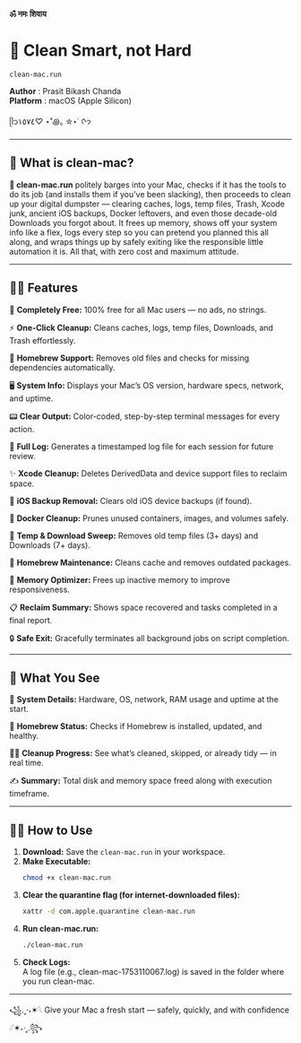 **ॐ नमः शिवाय**

# 🫧 Clean Smart, not Hard

`clean-mac.run`  

**Author** : Prasit Bikash Chanda  
**Platform** : macOS (Apple Silicon)

 ᥫ᭡١٥٧٤♡ ⋆˚꩜｡ ✮⋆˙ ᢉ𐭩

---

## 🤷 What is clean-mac?

**🫧 clean-mac.run** politely barges into your Mac, checks if it has the tools to do its 
job (and installs them if you’ve been slacking), then proceeds to clean up your digital 
dumpster — clearing caches, logs, temp files, Trash, Xcode junk, ancient iOS backups, 
Docker leftovers, and even those decade-old Downloads you forgot about. It frees up 
memory, shows off your system info like a flex, logs every step so you can pretend 
you planned this all along, and wraps things up by safely exiting like the responsible 
little automation it is. All that, with zero cost and maximum attitude.

---

## 💃🏻 Features

🎁 **Completely Free:** 100% free for all Mac users — no ads, no strings.

⚡ **One-Click Cleanup:** Cleans caches, logs, temp files, Downloads, and Trash effortlessly.

🍺 **Homebrew Support:** Removes old files and checks for missing dependencies automatically.

🖥️ **System Info:** Displays your Mac’s OS version, hardware specs, network, and uptime.

📟 **Clear Output:** Color-coded, step-by-step terminal messages for every action.

📝 **Full Log:** Generates a timestamped log file for each session for future review.

✨ **Xcode Cleanup:** Deletes DerivedData and device support files to reclaim space.

🍎 **iOS Backup Removal:** Clears old iOS device backups (if found).

🐳 **Docker Cleanup:** Prunes unused containers, images, and volumes safely.

📂 **Temp & Download Sweep:** Removes old temp files (3+ days) and Downloads (7+ days).

🍺 **Homebrew Maintenance:** Cleans cache and removes outdated packages.

🧠 **Memory Optimizer:** Frees up inactive memory to improve responsiveness.

📋 **Reclaim Summary:** Shows space recovered and tasks completed in a final report.

🔒 **Safe Exit:** Gracefully terminates all background jobs on script completion.

---

## 👀 What You See

🧩 **System Details:** Hardware, OS, network, RAM usage and uptime at the start.

🍺 **Homebrew Status:** Checks if Homebrew is installed, updated, and healthy.

🏃‍♂️ **Cleanup Progress:** See what’s cleaned, skipped, or already tidy — in real time.

✍️ **Summary:** Total disk and memory space freed along with execution timeframe.

---

## 👵🏼 How to Use

1. **Download:** Save the `clean-mac.run` in your workspace.
2. **Make Executable:**  
   ```sh
   chmod +x clean-mac.run
   ```
3. **Clear the quarantine flag (for internet-downloaded files):**  
   ```sh
   xattr -d com.apple.quarantine clean-mac.run
   ```
4. **Run clean-mac.run:**  
   ```sh
   ./clean-mac.run
   ```
5. **Check Logs:**  
  A log file (e.g., clean-mac-1753110067.log) is saved in the folder where you run clean-mac.

---

꧁.˳·˖✶𓆩 Give your Mac a fresh start — safely, quickly, and with confidence 𓆪✶˖·˳.꧂
